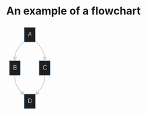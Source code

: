 # An example of a flowchart

<svg xmlns:xlink="http://www.w3.org/1999/xlink" fill="#ccc" aria-labelledby="chart-title-a chart-desc-a" font-family="&quot;trebuchet ms&quot;,verdana,arial,sans-serif" font-size="16px" style="max-width:124.640625px" viewBox="0 0 124.641 233">
  <defs>
    <path id="b" fill="#d3d3d3" stroke-dasharray="1,0" d="m0 0 10 5-10 5z"/>
  </defs>
  <g opacity="1">
    <path fill="none" stroke="#d3d3d3" stroke-width="2px" marker-end="url(#a)" d="m47.473 44.015-4.157 4.664c-4.157 4.664-12.47 13.993-16.628 22.823-4.157 8.831-4.157 17.165-4.157 21.331V97"/>
    <defs>
      <marker id="a" markerHeight="6" markerUnits="strokeWidth" markerWidth="8" orient="auto" refX="9" refY="5" viewBox="0 0 10 10">
        <use xlink:href="#b" stroke-dasharray="1,0"/>
      </marker>
    </defs>
  </g>
  <g opacity="1">
    <path fill="none" stroke="#d3d3d3" stroke-width="2px" marker-end="url(#c)" d="m76.91 44.015 4.157 4.664c4.157 4.664 12.47 13.993 16.628 22.823 4.157 8.831 4.157 17.165 4.157 21.331V97"/>
    <defs>
      <marker id="c" markerHeight="6" markerUnits="strokeWidth" markerWidth="8" orient="auto" refX="9" refY="5" viewBox="0 0 10 10">
        <use xlink:href="#b" stroke-dasharray="1,0"/>
      </marker>
    </defs>
  </g>
  <g opacity="1">
    <path fill="none" stroke="#d3d3d3" stroke-width="2px" marker-end="url(#d)" d="M22.531 136v4.167c0 4.166 0 12.5 4.126 21.295 4.126 8.796 12.377 18.054 16.503 22.684l4.125 4.629"/>
    <defs>
      <marker id="d" markerHeight="6" markerUnits="strokeWidth" markerWidth="8" orient="auto" refX="9" refY="5" viewBox="0 0 10 10">
        <use xlink:href="#b" stroke-dasharray="1,0"/>
      </marker>
    </defs>
  </g>
  <g opacity="1">
    <path fill="none" stroke="#d3d3d3" stroke-width="2px" marker-end="url(#e)" d="M101.852 136v4.167c0 4.166 0 12.5-4.126 21.295-4.126 8.796-12.377 18.054-16.503 22.684l-4.125 4.629"/>
    <defs>
      <marker id="e" markerHeight="6" markerUnits="strokeWidth" markerWidth="8" orient="auto" refX="9" refY="5" viewBox="0 0 10 10">
        <use xlink:href="#b" stroke-dasharray="1,0"/>
      </marker>
    </defs>
  </g>
  <foreignObject width="0" height="0" color="#ccc" style="background-color:#585858;text-align:center">
    <div xmlns="http://www.w3.org/1999/xhtml" display="inline-block" style="white-space:nowrap">
      <span fill="#ccc" color="#ccc" style="background-color:#585858;text-align:center"/>
    </div>
  </foreignObject>
  <foreignObject width="0" height="0" color="#ccc" style="background-color:#585858;text-align:center">
    <div xmlns="http://www.w3.org/1999/xhtml" display="inline-block" style="white-space:nowrap">
      <span fill="#ccc" color="#ccc" style="background-color:#585858;text-align:center"/>
    </div>
  </foreignObject>
  <foreignObject width="0" height="0" color="#ccc" style="background-color:#585858;text-align:center">
    <div xmlns="http://www.w3.org/1999/xhtml" display="inline-block" style="white-space:nowrap">
      <span fill="#ccc" color="#ccc" style="background-color:#585858;text-align:center"/>
    </div>
  </foreignObject>
  <foreignObject width="0" height="0" color="#ccc" style="background-color:#585858;text-align:center">
    <div xmlns="http://www.w3.org/1999/xhtml" display="inline-block" style="white-space:nowrap">
      <span fill="#ccc" color="#ccc" style="background-color:#585858;text-align:center"/>
    </div>
  </foreignObject>
  <g opacity="1" transform="translate(62.191 27.5)">
    <rect width="29.438" height="39" x="-14.719" y="-19.5" fill="#1f2020" stroke="#81b1db" stroke-width="1px" rx="0" ry="0"/>
    <foreignObject width="9.438" height="19" transform="translate(-4.719 -9.5)" color="#ccc" style="text-align:center">
      <div xmlns="http://www.w3.org/1999/xhtml" display="inline-block" style="white-space:nowrap">
        A
      </div>
    </foreignObject>
  </g>
  <g opacity="1" transform="translate(22.531 116.5)">
    <rect width="29.063" height="39" x="-14.531" y="-19.5" fill="#1f2020" stroke="#81b1db" stroke-width="1px" rx="0" ry="0"/>
    <foreignObject width="9.063" height="19" transform="translate(-4.531 -9.5)" color="#ccc" style="text-align:center">
      <div xmlns="http://www.w3.org/1999/xhtml" display="inline-block" style="white-space:nowrap">
        B
      </div>
    </foreignObject>
  </g>
  <g opacity="1" transform="translate(101.852 116.5)">
    <rect width="29.578" height="39" x="-14.789" y="-19.5" fill="#1f2020" stroke="#81b1db" stroke-width="1px" rx="0" ry="0"/>
    <foreignObject width="9.578" height="19" transform="translate(-4.79 -9.5)" color="#ccc" style="text-align:center">
      <div xmlns="http://www.w3.org/1999/xhtml" display="inline-block" style="white-space:nowrap">
        C
      </div>
    </foreignObject>
  </g>
  <g opacity="1" transform="translate(62.191 205.5)">
    <rect width="29.813" height="39" x="-14.906" y="-19.5" fill="#1f2020" stroke="#81b1db" stroke-width="1px" rx="0" ry="0"/>
    <foreignObject width="9.813" height="19" transform="translate(-4.906 -9.5)" color="#ccc" style="text-align:center">
      <div xmlns="http://www.w3.org/1999/xhtml" display="inline-block" style="white-space:nowrap">
        D
      </div>
    </foreignObject>
  </g>
</svg>
